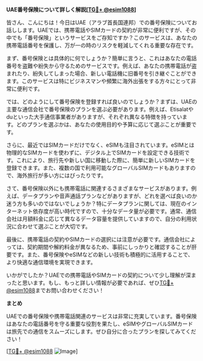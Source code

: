 **UAE番号保険について詳しく解説[[TG💪+ @esim1088](https://t.me/s/esim1088)]**

皆さん、こんにちは！今日はUAE（アラブ首長国連邦）での番号保険についてお話しします。UAEでは、携帯電話やSIMカードの契約が非常に便利ですが、その中でも「番号保険」というサービスをご存知ですか？このサービスは、あなたの携帯電話番号を保護し、万が一の時のリスクを軽減してくれる重要な存在です。

まず、番号保険とは具体的に何でしょうか？簡単に言うと、これはあなたの電話番号を盗難や紛失から守るためのサービスです。例えば、あなたの携帯電話が盗まれたり、紛失してしまった場合、新しい電話機に旧番号を引き継ぐことができます。このサービスは特にビジネスマンや頻繁に海外出張をする方々にとって非常に便利です。

では、どのようにして番号保険を登録すれば良いのでしょうか？まずは、UAEの主要な通信会社で番号保険のプランを選ぶ必要があります。例えば、Etisalatやduといった大手通信事業者がありますが、それぞれ異なる特徴を持っています。どのプランを選ぶかは、あなたの使用目的や予算に応じて選ぶことが重要です。

さらに、最近ではSIMカードだけでなく、eSIMも注目されています。eSIMとは物理的なSIMカードを使わずに、デジタル上でSIMカードを設定できる技術です。これにより、旅行先や新しい国に移動した際に、簡単に新しいSIMカードを登録できます。また、複数の国で利用可能なグローバルSIMカードもありますので、海外旅行が多い方にはぴったりです。

さて、番号保険以外にも携帯電話に関連するさまざまなサービスがあります。例えば、データプランや音声通話プランなどがありますが、どれを選べば良いのか迷う方も多いのではないでしょうか？特にデータプランに関しては、現在のインターネット依存度が高い時代ですので、十分なデータ量が必要です。通常、通信会社は月額料金に応じて異なるデータ容量を提供していますので、自分の利用状況に合わせて選ぶことが大切です。

最後に、携帯電話の契約やSIMカードの選択には注意が必要です。通信会社によっては、契約期間や解約料金が異なるため、事前にしっかりと確認することが肝要です。また、番号保険やeSIMなどの新しい技術も積極的に活用することで、より快適な通信環境を実現できます。

いかがでしたか？UAEでの携帯電話やSIMカードの契約について少し理解が深まったと思います。もし、もっと詳しい情報が必要であれば、ぜひ[TG💪+ @esim1088](https://t.me/s/esim1088)までお問い合わせください！

**まとめ**

UAEでの番号保険や携帯電話関連のサービスは非常に充実しています。番号保険はあなたの電話番号を守る重要な役割を果たし、eSIMやグローバルSIMカードは旅先での通信をスムーズにします。ぜひ自分に合ったプランを探してみてください！

[[TG💪+ @esim1088](https://t.me/s/esim1088) ![Image](https://i.postimg.cc/Y0z9fWf4/image.png)]